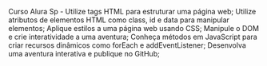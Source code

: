Curso Alura Sp - 
Utilize tags HTML para estruturar uma página web;
Utilize atributos de elementos HTML como class, id e data para manipular elementos;
Aplique estilos a uma página web usando CSS;
Manipule o DOM e crie interatividade a uma aventura;
Conheça métodos em JavaScript para criar recursos dinâmicos como forEach e addEventListener;
Desenvolva uma aventura interativa e publique no GitHub;
